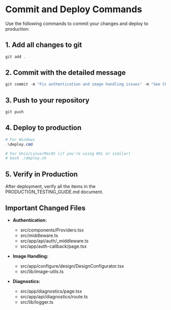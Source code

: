# Commit and Deploy Commands

Use the following commands to commit your changes and deploy to production:

## 1. Add all changes to git
```powershell
git add .
```

## 2. Commit with the detailed message
```powershell
git commit -m "Fix authentication and image handling issues" -m "See COMMIT_MESSAGE.md for details"
```

## 3. Push to your repository
```powershell
git push
```

## 4. Deploy to production
```powershell
# For Windows
.\deploy.cmd

# For Unix/Linux/MacOS (if you're using WSL or similar)
# bash ./deploy.sh
```

## 5. Verify in Production
After deployment, verify all the items in the PRODUCTION_TESTING_GUIDE.md document.

## Important Changed Files
- **Authentication:** 
  - src/components/Providers.tsx
  - src/middleware.ts
  - src/app/api/auth/_middleware.ts
  - src/app/auth-callback/page.tsx

- **Image Handling:**
  - src/app/configure/design/DesignConfigurator.tsx
  - src/lib/image-utils.ts

- **Diagnostics:**
  - src/app/diagnostics/page.tsx
  - src/app/api/diagnostics/route.ts
  - src/lib/logger.ts
